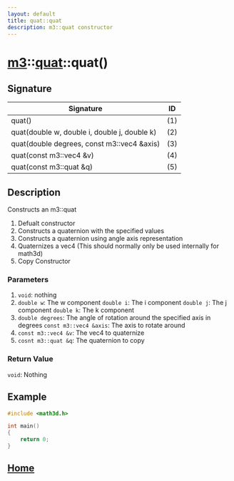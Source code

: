 ```yaml
---
layout: default
title: quat::quat
description: m3::quat constructor
---
```


# [m3](https://developergy.github.io/math3d)::[quat](../../types/quat.md)::quat()

## Signature

| Signature | ID |
| --- | --- |
| quat() | \(1\) |
| quat(double w, double i, double j, double k) | \(2\) |
| quat(double degrees, const m3::vec4 &axis) | \(3\) |
| quat(const m3::vec4 &v)| \(4\) |
| quat(const m3::quat &q) | \(5\) |

## Description

Constructs an m3::quat  
1. Defualt constructor
2. Constructs a quaternion with the specified values
3. Constructs a quaternion using angle axis representation
4. Quaternizes a vec4 (This should normally only be used internally for math3d)
5. Copy Constructor

### Parameters

1. `void`: nothing
2. `double w`: The w component
   `double i`: The i component
   `double j`: The j component
   `double k`: The k component
3. `double degrees`: The angle of rotation around the specified axis in degrees
   `const m3::vec4 &axis`: The axis to rotate around
4. `const m3::vec4 &v`: The vec4 to quaternize
5. `cosnt m3::quat &q`: The quaternion to copy

### Return Value

`void`: Nothing

## Example

```c++
#include <math3d.h>

int main()
{
    return 0;
}
```

## [Home](https://developergy.github.io/math3d/)